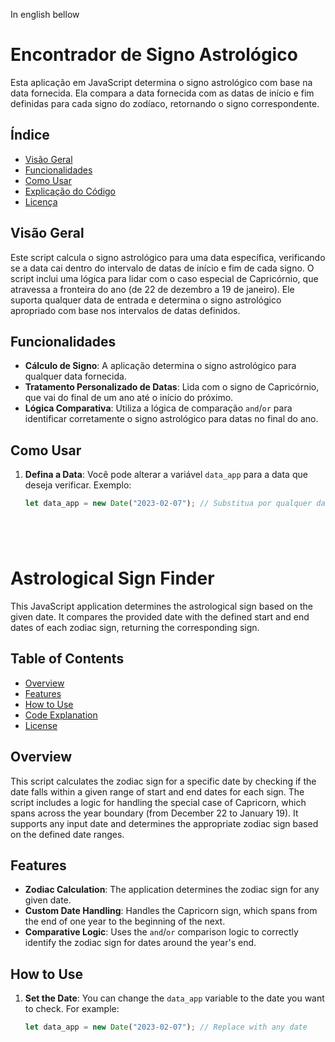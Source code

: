 In english bellow

# Encontrador de Signo Astrológico

Esta aplicação em JavaScript determina o signo astrológico com base na data fornecida. Ela compara a data fornecida com as datas de início e fim definidas para cada signo do zodíaco, retornando o signo correspondente.

## Índice
- [Visão Geral](#visão-geral)
- [Funcionalidades](#funcionalidades)
- [Como Usar](#como-usar)
- [Explicação do Código](#explicação-do-código)
- [Licença](#licença)

## Visão Geral
Este script calcula o signo astrológico para uma data específica, verificando se a data cai dentro do intervalo de datas de início e fim de cada signo. O script inclui uma lógica para lidar com o caso especial de Capricórnio, que atravessa a fronteira do ano (de 22 de dezembro a 19 de janeiro). Ele suporta qualquer data de entrada e determina o signo astrológico apropriado com base nos intervalos de datas definidos.

## Funcionalidades
- **Cálculo de Signo**: A aplicação determina o signo astrológico para qualquer data fornecida.
- **Tratamento Personalizado de Datas**: Lida com o signo de Capricórnio, que vai do final de um ano até o início do próximo.
- **Lógica Comparativa**: Utiliza a lógica de comparação `and`/`or` para identificar corretamente o signo astrológico para datas no final do ano.

## Como Usar
1. **Defina a Data**: Você pode alterar a variável `data_app` para a data que deseja verificar. Exemplo:
   ```js
   let data_app = new Date("2023-02-07"); // Substitua por qualquer data






# Astrological Sign Finder

This JavaScript application determines the astrological sign based on the given date. It compares the provided date with the defined start and end dates of each zodiac sign, returning the corresponding sign.

## Table of Contents
- [Overview](#overview)
- [Features](#features)
- [How to Use](#how-to-use)
- [Code Explanation](#code-explanation)
- [License](#license)

## Overview
This script calculates the zodiac sign for a specific date by checking if the date falls within a given range of start and end dates for each sign. The script includes a logic for handling the special case of Capricorn, which spans across the year boundary (from December 22 to January 19). It supports any input date and determines the appropriate zodiac sign based on the defined date ranges.

## Features
- **Zodiac Calculation**: The application determines the zodiac sign for any given date.
- **Custom Date Handling**: Handles the Capricorn sign, which spans from the end of one year to the beginning of the next.
- **Comparative Logic**: Uses the `and`/`or` comparison logic to correctly identify the zodiac sign for dates around the year's end.

## How to Use
1. **Set the Date**: You can change the `data_app` variable to the date you want to check. For example:
   ```js
   let data_app = new Date("2023-02-07"); // Replace with any date
